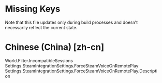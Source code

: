 # Missing Keys
Note that this file updates only during build processes and doesn't necessarily reflect the current state.

# Chinese (China) [zh-cn]
World.Filter.IncompatibleSessions  
Settings.SteamIntegrationSettings.ForceSteamVoiceOnRemotePlay  
Settings.SteamIntegrationSettings.ForceSteamVoiceOnRemotePlay.Description  

